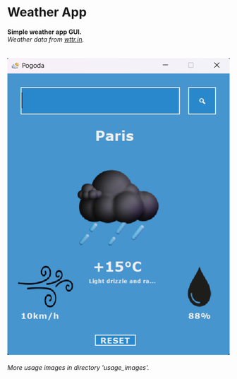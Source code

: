 # Weather App
__Simple weather app GUI.<br>__
_Weather data from [wttr.in](https://wttr.in)._<br>
<br>
<br>
![usage_image1](usage_images/img1.png)
<br>
<br>
_More usage images in directory 'usage_images'._
